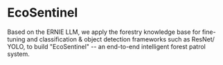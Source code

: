 # EcoSentinel
Based on the ERNIE LLM, we apply the forestry knowledge base for fine-tuning and classification &amp; object detection frameworks such as ResNet/ YOLO, to build "EcoSentinel" -- an end-to-end intelligent forest patrol system.
